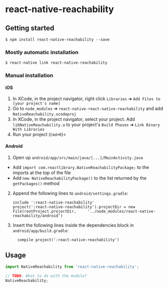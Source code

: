 
# react-native-reachability

## Getting started

`$ npm install react-native-reachability --save`

### Mostly automatic installation

`$ react-native link react-native-reachability`

### Manual installation


#### iOS

1. In XCode, in the project navigator, right click `Libraries` ➜ `Add Files to [your project's name]`
2. Go to `node_modules` ➜ `react-native-react-native-reachability` and add `NativeReachability.xcodeproj`
3. In XCode, in the project navigator, select your project. Add `libNativeReachability.a` to your project's `Build Phases` ➜ `Link Binary With Libraries`
4. Run your project (`Cmd+R`)<

#### Android

1. Open up `android/app/src/main/java/[...]/MainActivity.java`
  - Add `import com.reactlibrary.NativeReachabilityPackage;` to the imports at the top of the file
  - Add `new NativeReachabilityPackage()` to the list returned by the `getPackages()` method
2. Append the following lines to `android/settings.gradle`:
  	```
  	include ':react-native-reachability'
  	project(':react-native-reachability').projectDir = new File(rootProject.projectDir, 	'../node_modules/react-native-reachability/android')
  	```
3. Insert the following lines inside the dependencies block in `android/app/build.gradle`:
  	```
      compile project(':react-native-reachability')
  	```

## Usage
```javascript
import NativeReachability from 'react-native-reachability';

// TODO: What to do with the module?
NativeReachability;
```
  
